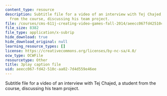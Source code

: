 ```yaml
---
content_type: resource
description: Subtitle file for a video of an interview with Tej Chajed, a student
  from the course, discussing his team project.
file: /courses/cms-611j-creating-video-games-fall-2014/aeecc067fd42510caa027d4d559e46ee_bgMZSJ2rfNc.vtt
file_size: 8382
file_type: application/x-subrip
hide_download: true
hide_download_original: null
learning_resource_types: []
license: https://creativecommons.org/licenses/by-nc-sa/4.0/
ocw_type: OCWFile
resourcetype: Other
title: 3play caption file
uid: aeecc067-fd42-510c-aa02-7d4d559e46ee
---
```

Subtitle file for a video of an interview with Tej Chajed, a student from the course, discussing his team project.